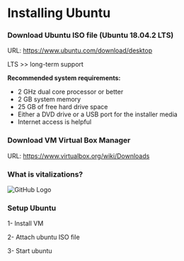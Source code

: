 # Installing Ubuntu

### Download Ubuntu ISO file (Ubuntu 18.04.2 LTS)

URL: https://www.ubuntu.com/download/desktop



LTS >> long-term support



**Recommended system requirements:**

- 2 GHz dual core processor or better
- 2 GB system memory
- 25 GB of free hard drive space
- Either a DVD drive or a USB port for the installer media
- Internet access is helpful





### Download VM Virtual Box Manager

URL: https://www.virtualbox.org/wiki/Downloads


### What is vitalizations?

![GitHub Logo](/images/logo.png)


### Setup Ubuntu

1- Install VM

2- Attach ubuntu ISO file

3- Start ubuntu

